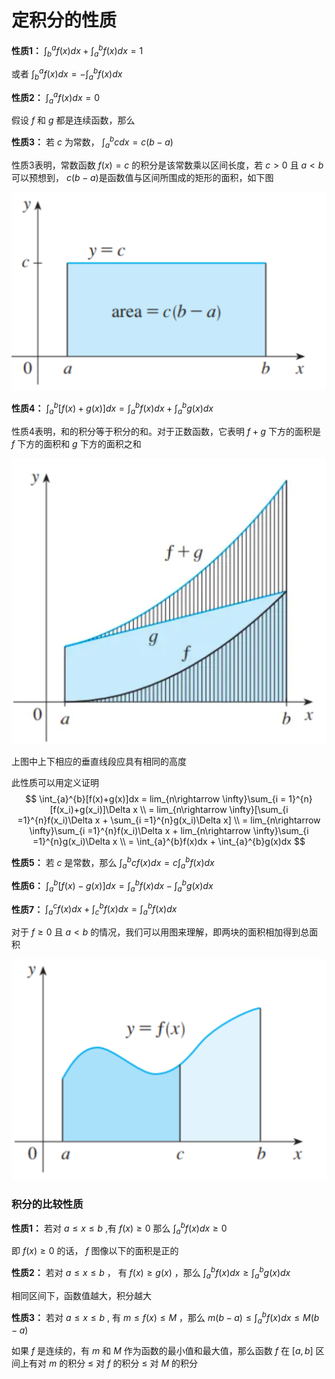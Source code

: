 # 定积分的性质

**性质1：**  $\int_{b}^{a}f(x)dx + \int_{a}^{b}f(x)dx = 1$

或者 $\int_{b}^{a}f(x)dx = -\int_{a}^{b}f(x)dx$ 

**性质2：**  $\int_{a}^{a}f(x)dx = 0$ 

假设 $f$ 和 $g$ 都是连续函数，那么

**性质3：** 若 $c$ 为常数， $\int_{a}^{b}cdx = c(b-a)$​

性质3表明，常数函数 $f(x) = c$ 的积分是该常数乘以区间长度，若 $c > 0$ 且 $a < b$ 可以预想到， $c(b-a)$​ 是函数值与区间所围成的矩形的面积，如下图

<img src=".assets/image-20240306233924438.png" alt="image-20240306233924438" style="zoom:67%;" />

**性质4：**  $\int_{a}^{b}[f(x) + g(x)]dx = \int_{a}^{b}f(x)dx + \int_{a}^{b}g(x)dx$​

性质4表明，和的积分等于积分的和。对于正数函数，它表明 $f + g$ 下方的面积是 $f$ 下方的面积和 $g$​ 下方的面积之和

<img src=".assets/image-20240306234043618.png" alt="image-20240306234043618" style="zoom:50%;" />

上图中上下相应的垂直线段应具有相同的高度

此性质可以用定义证明
$$
\int_{a}^{b}[f(x)+g(x)]dx = lim_{n\rightarrow \infty}\sum_{i = 1}^{n}[f(x_i)+g(x_i)]\Delta x \\ 
= lim_{n\rightarrow \infty}[\sum_{i =1}^{n}f(x_i)\Delta x + \sum_{i =1}^{n}g(x_i)\Delta x] \\
= lim_{n\rightarrow \infty}\sum_{i =1}^{n}f(x_i)\Delta x + lim_{n\rightarrow \infty}\sum_{i =1}^{n}g(x_i)\Delta x \\
= \int_{a}^{b}f(x)dx + \int_{a}^{b}g(x)dx
$$


**性质5：** 若 $c$ 是常数，那么 $\int_{a}^{b}cf(x)dx = c\int_{a}^{b}f(x)dx$ 

**性质6：**  $\int_{a}^{b}[f(x)-g(x)]dx = \int_{a}^{b}f(x)dx - \int_{a}^{b}g(x)dx$

**性质7：**  $\int_{a}^{c}f(x)dx+\int_{c}^{b}f(x)dx = \int_{a}^{b}f(x)dx$ 

对于 $f \geq 0$ 且 $a < b$ 的情况，我们可以用图来理解，即两块的面积相加得到总面积

<img src=".assets/image-20240314140740934.png" alt="image-20240314140740934" style="zoom:50%;" />

### 积分的比较性质

**性质1：** 若对 $a \leq x \leq b$ ,有 $f(x) \geq 0$ 那么 $\int_{a}^{b}f(x)dx\geq 0$​ 

即 $f(x)\geq 0$ 的话， $f$ 图像以下的面积是正的

**性质2：** 若对 $a \leq x \leq b$ ， 有 $f(x) \geq g(x)$ ，那么 $\int_{a}^{b}f(x)dx \geq \int_{a}^{b}g(x)dx$​ 

相同区间下，函数值越大，积分越大

**性质3：** 若对 $a \leq x \leq b$ , 有 $m \leq f(x) \leq M$ ，那么 $m(b-a)\leq\int_{a}^{b}f(x)dx \leq M(b-a)$  

如果 $f$ 是连续的，有 $m$ 和 $M$ 作为函数的最小值和最大值，那么函数 $f$ 在 $[a,b]$ 区间上有对 $m$ 的积分 $\leq$ 对 $f$ 的积分 $\leq$ 对 $M$ 的积分
